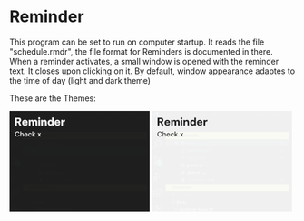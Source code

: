 # Reminder

This program can be set to run on computer startup. 
It reads the file "schedule.rmdr", the file format for Reminders is documented in there.
When a reminder activates, a small window is opened with the reminder text. It closes upon clicking on it.
By default, window appearance adaptes to the time of day (light and dark theme)

These are the Themes:
<div style="width: 100%">
    <img style="width: 49%" alt="Dark Theme" src="img/Theme_Dark.png">
    <img style="width: 49%" alt="Light Theme" src="img/Theme_Light.png">
</div>
